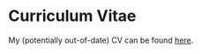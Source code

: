 # Curriculum Vitae
My (potentially out-of-date) CV can be found [here](https://mogdog18.github.io/CV/).
